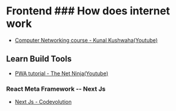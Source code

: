 # Frontend  ### How does internet work
- [Computer Networking course - Kunal Kushwaha(Youtube)](https://www.youtube.com/watch?v=IPvYjXCsTg8)
## Learn Build Tools
- [PWA tutorial - The Net Ninja(Youtube)](https://www.youtube.com/playlist?list=PL4cUxeGkcC9gTxqJBcDmoi5Q2pzDusSL7)
### React Meta Framework -- Next Js
- [Next Js - Codevolution](https://www.youtube.com/watch?v=9P8mASSREYM&list=PLC3y8-rFHvwgC9mj0qv972IO5DmD-H0ZH)